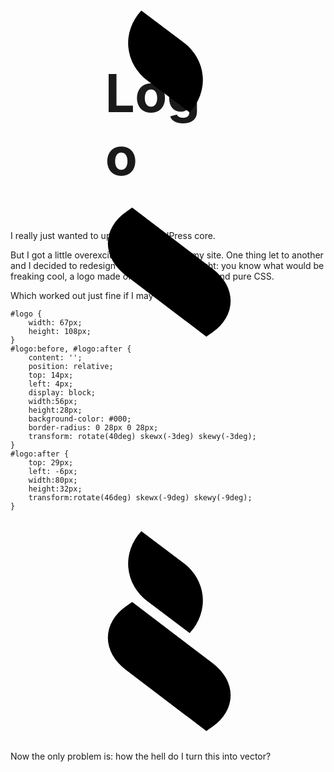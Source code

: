 <!--
  id: 1652
  slug: logo
  description: I really just wanted to update my Wordpress core. But I got a little overexcited and redesigned my site: a logo made of one HTML element and pure CSS.
  date: 2012-07-06
  modified: 2012-07-24
  type: post
  categories: CSS, graphic design
  tags: 
  metaKeyword: logo
  metaDescription: I really just wanted to update my Wordpress core. But I got a little overexcited and redesigned my site: a logo made of one HTML element and pure CSS.
  inCv: 
  inPortfolio: 
  dateFrom: 
  dateTo: 
-->

# Logo

<p>I really just wanted to update my WordPress core.</p>
<p><!--more--></p>
<p>But I got a little overexcited and redesigned my site. One thing let to another and I decided to redesign my logo. Then I thought: you know what would be freaking cool, a logo made of one HTML element and pure CSS.</p>
<p>Which worked out just fine if I may say so myself:</p>
<pre><code data-language="css" data-line="-1">#logo {
	width: 67px;
	height: 108px;
}
#logo:before, #logo:after {
	content: '';
	position: relative;
	top: 14px;
	left: 4px;
	display: block;
	width:56px;
	height:28px;
	background-color: #000;
	border-radius: 0 28px 0 28px;
	transform: rotate(40deg) skewx(-3deg) skewy(-3deg);
}
#logo:after {
	top: 29px;
	left: -6px;
	width:80px;
	height:32px;
	transform:rotate(46deg) skewx(-9deg) skewy(-9deg);
}</code></pre>
<div id="logo">
<style>#logo {
	width: 67px;
	height: 108px;
	margin: 10px auto;
	zoom: 3;
}
#logo:before, #logo:after {
	content: '';
	position: relative;
	top: 14px;
	left: 4px;
	display: block;
	width:56px;
	height:28px;
	background-color: #000;
	border-radius: 0 28px 0 28px;
	-moz-transform: rotate(40deg) skewx(-3deg) skewy(-3deg);
	-webkit-transform: rotate(40deg) skewx(-3deg) skewy(-3deg);
	-o-transform: rotate(40deg) skewx(-3deg) skewy(-3deg);
	-ms-transform: rotate(40deg) skewx(-3deg) skewy(-3deg);
	transform: rotate(40deg) skewx(-3deg) skewy(-3deg);
}
#logo:after {
	top: 29px;
	left: -6px;
	width:80px;
	height:32px;
	-moz-transform: rotate(46deg) skewx(-9deg) skewy(-9deg);
	-webkit-transform: rotate(46deg) skewx(-9deg) skewy(-9deg);
	-o-transform: rotate(46deg) skewx(-9deg) skewy(-9deg);
	-ms-transform: rotate(46deg) skewx(-9deg) skewy(-9deg);
	transform: rotate(46deg) skewx(-9deg) skewy(-9deg);
}</style>
</div>
<p>Now the only problem is: how the hell do I turn this into vector?</p>
